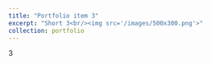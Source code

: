 ```yaml
---
title: "Portfolio item 3"
excerpt: "Short 3<br/><img src='/images/500x300.png'>"
collection: portfolio
---
```


3

